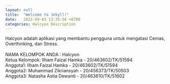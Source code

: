 ```yaml
---
layout: null
title:  "Welcome to Jekyll!"
date:   2022-09-03 13:35:56 +0700
categories: Halcyon Description
---
```

Halcyon adalah aplikasi yang membantu pengguna untuk mengatasi Cemas, Overthinking, dan Stress.</br>
</br>
NAMA KELOMPOK ANDA : Halcyon </br>
Ketua Kelompok: Ilham Faizal Hamka - 20/463602/TK/51594 </br>
Anggota1: Ilham Faizal Hamka - 20/463602/TK/51594 </br>
Anggota2: Muhammad Zikriansyah - 20/456373/TK/50503 </br>
Anggota3: Natasha Astia Dewanti - 20/463610/TK/51602</br>
